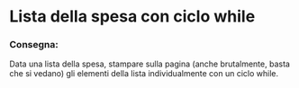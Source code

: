 Lista della spesa con ciclo while
===
### Consegna:

Data una lista della spesa, stampare sulla pagina (anche brutalmente, basta che si vedano) gli elementi della lista individualmente con un ciclo while.
